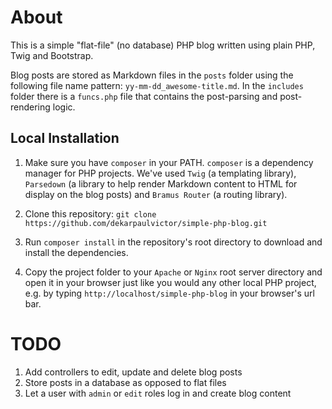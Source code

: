 # About

This is a simple "flat-file" (no database) PHP blog written using plain PHP, Twig and
Bootstrap.

Blog posts are stored as Markdown files in the `posts` folder using the
following file name pattern: `yy-mm-dd_awesome-title.md`. In the `includes`
folder there is a `funcs.php` file that contains the post-parsing and post-rendering logic.

## Local Installation

1. Make sure you have `composer` in your PATH. `composer` is a dependency
   manager for PHP projects. We've used `Twig` (a templating library),
   `Parsedown` (a library to help render Markdown content to HTML for display on
   the blog posts) and `Bramus Router` (a routing library).

2. Clone this repository: `git clone
   https://github.com/dekarpaulvictor/simple-php-blog.git`

3. Run `composer install` in the repository's root directory to download and install the dependencies.

4. Copy the project folder to your `Apache` or `Nginx` root server directory and open
   it in your browser just like you would any other local PHP project, e.g. by
   typing `http://localhost/simple-php-blog` in your browser's url bar.

# TODO

1. Add controllers to edit, update and delete blog posts
2. Store posts in a database as opposed to flat files
3. Let a user with `admin` or `edit` roles log in and create blog content
